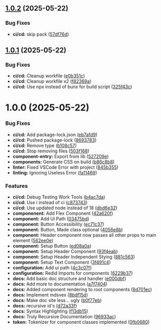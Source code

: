 ## [1.0.2](https://github.com/TreltaSev/sk-clib/compare/v1.0.1...v1.0.2) (2025-05-22)


### Bug Fixes

* **ci/cd:** skip pack ([57df76d](https://github.com/TreltaSev/sk-clib/commit/57df76d59f6f856d30f65dfae814396a4e0dbf03))

## [1.0.1](https://github.com/TreltaSev/sk-clib/compare/v1.0.0...v1.0.1) (2025-05-22)


### Bug Fixes

* **ci/cd:** Cleanup workfile ([e0b351c](https://github.com/TreltaSev/sk-clib/commit/e0b351cb6d68f2caa528a1658e2ea0e899714c5e))
* **ci/cd:** Cleanup workfile x2 ([f82369a](https://github.com/TreltaSev/sk-clib/commit/f82369a7a050c6f1aca1f37df59fe39f1e34d8f0))
* **ci/cd:** Use npx instead of bunx for build script ([325f43c](https://github.com/TreltaSev/sk-clib/commit/325f43c17a057750f68a0bceaa33a3a2fa00f54a))

# 1.0.0 (2025-05-22)


### Bug Fixes

* **ci/cd:** Add package-lock.json ([eb7afd9](https://github.com/TreltaSev/sk-clib/commit/eb7afd977eac119dfc2e9e705e501d9d26ca0fcb))
* **ci/cd:** Pushed package-lock ([8693783](https://github.com/TreltaSev/sk-clib/commit/86937835aae2c06d7f6f579a539e30ae8ddd53ff))
* **ci/cd:** Remove type ([b108c57](https://github.com/TreltaSev/sk-clib/commit/b108c572176c886d619c6ee4018944a25e3388ca))
* **ci/cd:** Stop removing files ([503f168](https://github.com/TreltaSev/sk-clib/commit/503f16828024bee3de3199474f98c1a90788b321))
* **component-entry:** Export from lib ([527209e](https://github.com/TreltaSev/sk-clib/commit/527209e26cfa472ae9a44c2dc1460c79c798f6cb))
* **components:** Generate CSS on build ([b86c8b8](https://github.com/TreltaSev/sk-clib/commit/b86c8b8edd17423a8fb2cc0c85322c7ac660b66f))
* **linter:** Fixed VSCode Error with project ([845b355](https://github.com/TreltaSev/sk-clib/commit/845b3553ee98d63649ff8fd9e79c3acf701fa3ad))
* **linting:** Ignoring Useless Error ([fa11469](https://github.com/TreltaSev/sk-clib/commit/fa11469f135c2a986f1deaafd3c781cf81bbb865))


### Features

* **ci/cd:** Debug Testing Work Tools ([b4ac7da](https://github.com/TreltaSev/sk-clib/commit/b4ac7da7fb7766e52ede3af5bd028efdd9370b6c))
* **ci/cd:** Use i instead of ci ([c873743](https://github.com/TreltaSev/sk-clib/commit/c87374395c59e2b0d4872cae75fd85767fe2d2ab))
* **ci/cd:** Use updated node instead of 18 ([dbd6e32](https://github.com/TreltaSev/sk-clib/commit/dbd6e327e30310c369e95d830453e22934daa921))
* **componenent:** Add Flex Component ([42a620f](https://github.com/TreltaSev/sk-clib/commit/42a620ffd98f524614e3ffeb31e3ec3ac65d1420))
* **component:** Add Ui Path ([03475bd](https://github.com/TreltaSev/sk-clib/commit/03475bdcf6fcc5a5a3442e9fe078bb128247b3a0))
* **component:** Button Accessibility ([ec71c37](https://github.com/TreltaSev/sk-clib/commit/ec71c377e2c2d1d3aa2925a180d031017dde1e1f))
* **component:** Button, Made class optional ([4056e8b](https://github.com/TreltaSev/sk-clib/commit/4056e8b3a246151959592d87d0553c3f58595fcb))
* **component:** Header component now passes all other props to main element ([562ee0e](https://github.com/TreltaSev/sk-clib/commit/562ee0e61a4c1119b0a213e2a1733d11a55b7b61))
* **component:** Setup Button ([ed08a0a](https://github.com/TreltaSev/sk-clib/commit/ed08a0a2fca3938b3eeb1527c1a907f16484c84c))
* **component:** Setup Header Component ([93f4eab](https://github.com/TreltaSev/sk-clib/commit/93f4eab2ef6becf8adf74ed22abaab68a3349020))
* **component:** Setup Header Independent Stying ([881c563](https://github.com/TreltaSev/sk-clib/commit/881c563b0e3faa8ba56787aa0617705935a0eed1))
* **component:** Setup Text Component ([3f491c4](https://github.com/TreltaSev/sk-clib/commit/3f491c4e00499d84811bc519630e37a67d003413))
* **configuration:** Add ui path ([4c3c07f](https://github.com/TreltaSev/sk-clib/commit/4c3c07f257d623676bd945f7bd919a09c8080c96))
* **configuration:** Redid Imports for components ([6229b37](https://github.com/TreltaSev/sk-clib/commit/6229b37e06ce7acd3978efb0db60a512e9d27204))
* **docs:** Add basic doc structure and handler ([e000dbf](https://github.com/TreltaSev/sk-clib/commit/e000dbf11af1fb2b1fe8d510001e74bda066a992))
* **docs:** Add more to documentation ([a7f7404](https://github.com/TreltaSev/sk-clib/commit/a7f740405cb3dba6a3a686f24c13354cb35f30f3))
* **docs:** Added component rendering to root components ([8d701ec](https://github.com/TreltaSev/sk-clib/commit/8d701ecaa1e145a142822eae635cebb8d2e5d7a1))
* **docs:** Implement mdsvex ([8bdf15d](https://github.com/TreltaSev/sk-clib/commit/8bdf15d64113960daec43e0b60ae96a324ed0fa1))
* **docs:** Make doc site less... ugly ([b0f77eb](https://github.com/TreltaSev/sk-clib/commit/b0f77ebbf13d4291520be881a4aeb93ccdfd8817))
* **docs:** recursive id's ([d72a33f](https://github.com/TreltaSev/sk-clib/commit/d72a33f5b9563e9a8fb20c3e14ccc9f76fafc8e9))
* **docs:** Syntax Highlighting ([f13db15](https://github.com/TreltaSev/sk-clib/commit/f13db1546f73c5df1c9a7c64fe219df8c9c5b2f2))
* **docs:** Truly Recursive Documentation ([96933ac](https://github.com/TreltaSev/sk-clib/commit/96933acb16ad464271b6ead9bb1e29291fcf1716))
* **token:** Tokenizer for component classes implemented ([0fb0680](https://github.com/TreltaSev/sk-clib/commit/0fb0680d36eb1bdf1d1c5ea0a91becc467284ed5))
